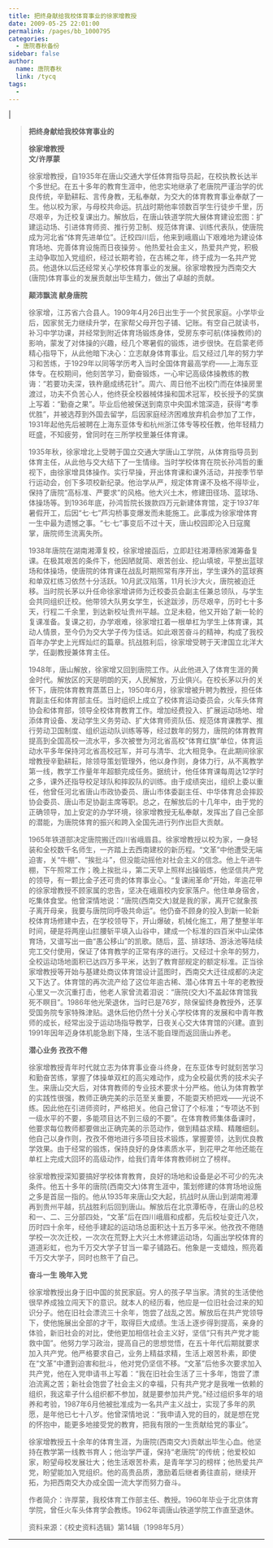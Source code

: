 ```yaml
---
title: 把终身献给我校体育事业的徐家增教授
date: 2009-05-25 22:01:00
permalink: /pages/bb_1000795
categories: 
  - 唐院春秋备份
sidebar: false
author: 
  name: 唐院春秋
  link: /tycq
tags: 
  - 
---
```


|

> **把终身献给我校体育事业的**
>
> **徐家增教授  
>  文/许厚蒙**
>
>
> 徐家增教授，自1935年在唐山交通大学任体育指导员起，在校执教长达半个多世纪。在五十多年的教育生涯中，他忠实地继承了老唐院严谨治学的优良传统，辛勤耕耘、言传身教，无私奉献，为交大的体育教育事业奉献了一生。他以校为家，与母校共命运。抗战时期他率领数百学生行徒步千里，历尽艰辛，为迁校复课出力。解放后，在唐山铁道学院大展体育建设宏图：扩建运动场、引进体育师资、推行劳卫制、规范体育课、训练代表队，使唐院成为河北省“体育先进单位”。迁校四川后，他来到峨眉山下艰难地为建设体育场地、完善体育设施而日夜操劳·。他热爱社会主义，热爱共产党，积极主动争取加入党组织，经过长期考验，在古稀之年，终于成为一名共产党员。他退休以后还经常关心学校体育事业的发展。徐家增教授为西南交大(唐院)体育事业的发展贡献出毕生精力，做出了卓越的贡献。
>
> **颠沛飘流 献身唐院**
>
>
> 徐家增，江苏省六合县人。1909年4月26日出生于一个贫民家庭。小学毕业后，因家贫无力继续升学，在家帮父母开包子铺、记账。有空自己就读书，补习中学功课，并经常到附近体育场锻炼身体，受房东李可航(体操教师)的影响，蒙发了对体操的兴趣，经几个寒暑假的锻炼，进步很快。在启蒙老师精心指导下，从此他暗下决心：立志献身体育事业。后又经过几年的努力学习和苦练，于1929年以同等学历考入当时全国体育最高学府——上海东亚体专。在校期间，他刻苦学习，勤奋锻炼，一心牢记高级体操教练的教诲：“若要功夫深，铁杵磨成绣花针”。周六、周日他不出校门而在体操房里渡过，功夫不负苦心人，他终获全校器械体操和国术冠军，校长授予的奖旗上写着：“勤奋之果”。毕业后他被保送到南京中央国术馆深造，获得“考季优胜”，并被选荐到外国去留学，后因家庭经济困难放弃机会参加了工作，1931年起他先后被聘在上海东亚体专和杭州浙江体专等校任教，他年轻精力旺盛，不知疲劳，曾同时在三所学校里兼任体育课。
>
>
> 1935年秋，徐家增北上受聘于国立交通大学唐山工学院，从体育指导员到体育主任，从此他与交大结下了一生情缘。当时学校体育在院长孙鸿哲的重视下，由徐家增具体操作。实行早操，开出体育课和课外活动，并按季节举行运动会，创下多项校新纪录。他治学从严，规定体育课不及格不得毕业，保持了唐院“高标准、严要求”的风格。他大兴土木，修建田径场、蓝球场、体操场等。到1936年底，孙鸿哲院长拨款四万元新建体育馆，定于1937年暑假开工，后因“七·七”芦沟桥事变爆发而未能施工。此事成为徐家增体育一生中最为遗憾之事。“七·七“事变后不过十天，唐山校园即沦入日寇魔掌，唐院师生流离失所。
>
>
> 1938年唐院在湖南湘潭复校，徐家增接函后，立即赶往湘潭杨家滩筹备复课。在极其艰苦的条件下，他因陋就简、艰苦创业、挖山填坡，平整出蓝球场和体操场，使唐院的体育课在战乱时期照常有序开出，学生课外的蓝球赛和单双杠练习依然十分活跃。10月武汉陷落，11月长沙大火，唐院被迫迁移。当时院长茅以升任命徐家增讲师为迁校委员会副主任兼总领队，与学生会共同组织迁校。他带领大队男女学生，长途跋涉，历尽艰辛，历时七十多天，行程二千余里，到达新校址贵州平越。立足未稳，他又开始了新一轮的复课准备。复课之初，办学艰难，徐家增扛着一根单杠为学生上体育课，其动人情景，至今仍为交大学子传为佳话。如此艰苦奋斗的精神，构成了我校百年办学史上光辉灿烂的篇章。抗战胜利后，徐家增受聘于天津国立北洋大学，任副教授兼体育主任。
>
>
> 1948年，唐山解放，徐家增又回到唐院工作。从此他进入了体育生涯的黄金时代。解放区的天是明朗的天，人民解放，万业俱兴。在校长茅以升的关怀下，唐院体育教育蒸蒸日上，1950年6月，徐家增被升聘为教授，担任体育副主任和体育部主任。当时组织上成立了校体育运动委员会，火车头体育协会和体育部，领导全校体育教育工作。增加经费投入、扩展运动场地、增添体育设备、发动学生义务劳动、扩大体育师资队伍、规范体育课教学、推行劳动卫国制度、组织运动队训练等等，经过数年的努力，唐院的体育教育提高到全国高校一流水平，多次被誉为河北省高校“体育红旗”单位，体育运动水平多年保持河北省高校冠军，并可与清华、北大相竞争。在此期间徐家增教授辛勤耕耘，除领导策划管理外，他以身作则，身体力行，从不离教学第一线，教学工作量年年超额完成任务。据统计，他任体育课每周达12学时之多，课外还指导校足球队和摔跤队的训练。由于成绩突出，组织上委以重任，他曾任河北省唐山市政协委员、唐山市体委副主任、中华体育总会摔跤协会委员、唐山市足协副主席等职。总之，在解放后的十几年中，由于党的正确领导，加上安定的办学环境，徐家增教授无私奉献，发挥出了自己全部的潜能，为唐院体育的振兴和跨入全国先进行列作出巨大贡献。
>
>
> 1965年铁道部决定唐院搬迁四川省峨眉县。徐家增教授以校为家，一身轻装和全校数千名师生，一齐踏上去西南建校的新历程。“文革”中他遭受无端迫害，关“牛棚”、“挨批斗”，但没能动摇他对社会主义的信念。他上午进牛棚，下午照常工作；晚上挨批斗，第二天早上照样出操锻炼，他坚信共产党的领导，有一颗比金子还可贵的体育事业心。“复课闹革命”开始，年逾花甲的徐家增教授不顾家属的忠告，坚决在峨眉校内安家落户。他住单身宿舍，吃集体食堂。他曾深情地说：“唐院(西南交大)就是我的家，离开它就象孩子离开母亲，我要与唐院同呼吸共命运”。他仍奋不顾身的投入到新一轮新校体育场修建中去，在学校领导下，开山爆破，机械化施工，用了整整半年时间，硬是将两座山拦腰斩平填入山谷中，建成一个标准的四百米中山梁体育场，又谱写出一曲“愚公移山”的凯歌。随后，蓝、排球场、游泳池等陆续完工交付使用，保证了体育教学的正常有序的进行。又经过十余年的努力，全校运动场地面积已达四万多平米，达到了教育部规定的额定标准。正当徐家增教授等开始与基建处商议体育馆设计蓝图时，西南交大迁往成都的决定又下达了。体育馆的再次流产给了这位年逾古稀、潜心体育五十年的老教授心里又一次沉重打击，他老人家曾流着泪说：“唐院(交大)不盖起体育馆我死不瞑目”。1986年他光荣退休，当时已是76岁，除保留终身教授外，还享受国务院专家特殊津贴。退休后他仍然十分关心学校体育的发展和中青年教师的成长，经常出没于运动场指导教学，日夜关心交大体育馆的兴建。直到1991年因年迈身体机能急剧下降，生活不能自理而返回唐山养老。
>
> **潜心业务 孜孜不倦**
>
>
> 徐家增教授青年时代就立志为体育事业奋斗终身，在东亚体专时就刻苦学习和勤奋苦练，掌握了体操单双杠的高尖难动作，成为全校最优秀的技术尖子生。来唐山交大后，对体育教师的专业技术要求十分严格。他认为体育教学的实践性很强，教师正确完美的示范至关重要，不能耍天桥把戏——光说不练。因此他在引进师资时，严格把关。他自己曾订了个标准；“专项达不到一级水平的不要，多能项目达不到三级的不要”。在体育教师集体备课时，他要求每位教师都要做出正确完美的示范动作，做到精益求精、精雕细刻。他自己以身作则，孜孜不倦地进行多项目技术锻炼，掌握要领，达到优良教学效果。由于经常的锻炼，保持良好的身体素质水平，到花甲之年他还能在单杠上完成大回环的高级动作，给我们青年体育教师树立了榜样。
>
>
> 徐家增教授深知要搞好学校体育教育，良好的场地和设备是必不可少的先决条件。他五十多年的唐院(西南交大)体育生涯中，策划修建的体育场地设施之多是首屈一指的。他从1935年来唐山交大起，抗战时从唐山到湖南湘潭再到贵州平越，抗战胜利后回到唐山。解放后在北京潭柘寺，在唐山的总校和一、二、三分部四处，“文革”后在四川峨眉和成都，先后校址变迁八次，历时四十余年，经他手建起的运动场总面积达十五万多平米。他孜孜不倦随学校一次次迁校，一次次在荒野上大兴土木修建运动场，勾画出学校体育的道道彩虹，也为千万交大学子甘当一辈子铺路石。他象是一支蜡烛，照亮着千万交大学子，同时也熬干了自己。
>
> **奋斗一生 晚年入党**
>
>
> 徐家增教授出身于旧中国的贫民家庭。穷人的孩子早当家。清贫的生活使他很早养成独立闯天下的意识。就本人的经历看，他应是一位旧社会过来的知识分子。他在旧社会漂流三十余年，饱尝了战乱之苦。解放后在共产党领导下，使他施展出全部的才干，取得巨大成绩。生活上逐步得到提高，亲身的体验，新旧社会的对比，使他更加相信社会主义好，坚信“只有共产党才能救中国”。他努力学习政治，提高自己的思想觉悟，在五十年代后期就要求加入共产党。他严格要求自己，业务上精益求精，生活上艰苦朴素，即使在“文革”中遭到迫害和批斗，他对党仍坚信不移。“文革”后他多次要求加入共产党，他在入党申请书上写着：“我在旧社会生活了三十多年，饱尝了漂泊流离之苦；新社会饱尝了社会主义的幸福，只有共产党才是我唯一依赖的组织，我这辈子什么组织都不参加，就是要参加共产党。”经过组织多年的培养和考验，1987年6月他被批准成为一名共产主义战士，实现了多年的夙愿，是年他已七十八岁。他曾深情地说：“我申请入党的目的，就是想在党的怀抱中，能更多地接受党的教育，把我有限的一生贡献给党的事业”。
>
>
> 徐家增教授五十余年的体育生涯，为唐院(西南交大)贡献出毕生心血。他坚持在教学第一线教书育人；他治学严谨，保持“老唐院”的传统；他爱校如家，盼望母校发展壮大；他生活艰苦朴素，是青年学习的榜样；他热爱共产党，盼望能加入党组织。他的高贵品质，激励着后继者勇往直前，继续开拓，为把西南交大办成全国一流大学而努力奋斗。
>
> 作者简介：许厚蒙，我校体育工作部主任、教授。1960年毕业于北京体育学院，曾任火车头体育学会教练。1962年调唐山铁道学院工作直至退休。
>
> 资料来源：《校史资料选辑》第14辑（1998年5月）  
  
---